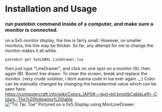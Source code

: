 # Installation and Usage
### run pastebin command inside of a computer, and make sure a monitor is connected. 
on a 5x5 monitor display, the line is fairly small. However, on smaller monitors, the line may be thicker. So far, any attempt for me to change the monitor makes it all white.
```
pastebin get 5w1LbB8L LineDrawer.lua
```
then just type "LineDrawer", and click on one spot on a monitor (A), then again (B). Boom! line drawn. To clear the screen, break and replace the monitor. (very crude solution, i dont wanna code in lua ever again ._.)
Color can be manually changed by changing the hexadecimal value which can be seen here: https://computercraft.info/wiki/Colors_(API)#:~:text=bit.bnot(bCableLeft)-,Colors,-The%20following%20table
!["Tic Tac Toe" Pictured on a 5x5 Display using MonLineDrawer](https://i.imgur.com/JiiBboq.png)

